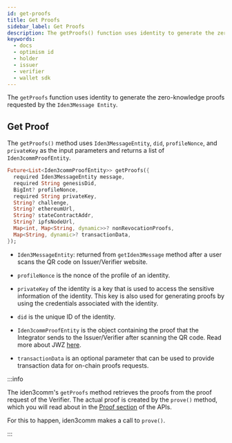 ```yaml
---
id: get-proofs
title: Get Proofs
sidebar_label: Get Proofs
description: The getProofs() function uses identity to generate the zero-knowledge proofs requested by the Iden3Message Entity.
keywords:
  - docs
  - optimism id
  - holder
  - issuer
  - verifier
  - wallet sdk
---
```


The `getProofs` function uses identity to generate the zero-knowledge proofs requested by
the `Iden3Message Entity`.

## Get Proof

The `getProofs()` method uses `Iden3MessageEntity`, `did`, `profileNonce`, and `privateKey` as the
input parameters and returns a list of `Iden3commProofEntity`.

```dart
Future<List<Iden3commProofEntity>> getProofs({
  required Iden3MessageEntity message,
  required String genesisDid,
  BigInt? profileNonce,
  required String privateKey,
  String? challenge,
  String? ethereumUrl,
  String? stateContractAddr,
  String? ipfsNodeUrl,
  Map<int, Map<String, dynamic>>? nonRevocationProofs,
  Map<String, dynamic>? transactionData,
});
```

- `Iden3MessageEntity`: returned from `getIden3Message` method after a user scans the QR code on
  Issuer/Verifier website.

- `profileNonce` is the nonce of the profile of an identity.

- `privateKey` of the identity is a key that is used to access the sensitive information of the
  identity. This key is also used for generating proofs by using the credentials associated with the
  identity.

- `did` is the unique ID of the identity.

- `Iden3commProofEntity` is the object containing the proof that the Integrator sends to the
  Issuer/Verifier after scanning the QR code. Read more about
  JWZ [here](/docs/wallet/wallet-sdk/optimismid-sdk/iden3comm/jwz.md).

- `transactionData` is an optional parameter that can be used to provide transaction data for
  on-chain proofs requests.

:::info

The iden3comm's `getProofs` method retrieves the proofs from the proof request of the Verifier. The
actual proof is created by the `prove()` method, which you will read about in
the [<ins>Proof section</ins>](/docs/wallet/wallet-sdk/optimismid-sdk/proof/proof-generation-api.md#Prove)
of the APIs.

For this to happen, iden3comm makes a call to `prove()`.

:::

